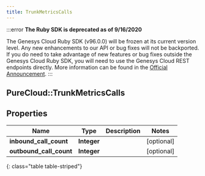 ```yaml
---
title: TrunkMetricsCalls
---
```


:::error
**The Ruby SDK is deprecated as of 9/16/2020**

The Genesys Cloud Ruby SDK (v96.0.0) will be frozen at its current version level. Any new enhancements to our API or bug fixes will not be backported. If you do need to take advantage of new features or bug fixes outside the Genesys Cloud Ruby SDK, you will need to use the Genesys Cloud REST endpoints directly. More information can be found in the [Official Announcement](https://developer.mypurecloud.com/forum/t/announcement-genesys-cloud-ruby-sdk-end-of-life/8850).
:::


## PureCloud::TrunkMetricsCalls

## Properties

|Name | Type | Description | Notes|
|------------ | ------------- | ------------- | -------------|
| **inbound_call_count** | **Integer** |  | [optional] |
| **outbound_call_count** | **Integer** |  | [optional] |
{: class="table table-striped"}


